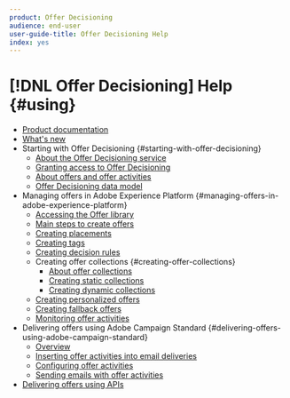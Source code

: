 ```yaml
---
product: Offer Decisioning
audience: end-user
user-guide-title: Offer Decisioning Help
index: yes
---
```


# [!DNL Offer Decisioning] Help {#using}

+ [Product documentation](offer-decisioning-home.md)
+ [What's new](release-notes.md)
+ Starting with Offer Decisioning {#starting-with-offer-decisioning}
    + [About the Offer Decisioning service](start/using/about-offer-decisioning.md)
    + [Granting access to Offer Decisioning](start/using/granting-access-to-offer-decisioning.md)
    + [About offers and offer activities](start/using/about-offers-and-offer-activities.md)
    + [Offer Decisioning data model](start/using/offer-decisioning-data-model.md)
+ Managing offers in Adobe Experience Platform {#managing-offers-in-adobe-experience-platform}
    + [Accessing the Offer library](offer-library/using/accessing-the-offer-library.md)
    + [Main steps to create offers](offer-library/using/main-steps-to-create-offers.md)
    + [Creating placements](offer-library/using/creating-placements.md)
    + [Creating tags](offer-library/using/creating-tags.md)
    + [Creating decision rules](offer-library/using/creating-decision-rules.md)
    + Creating offer collections {#creating-offer-collections}
        + [About offer collections](offer-library/using/about-offer-collections.md)
        + [Creating static collections](offer-library/using/creating-static-collections.md)
        + [Creating dynamic collections](offer-library/using/creating-dynamic-collections.md)
    + [Creating personalized offers](offer-library/using/creating-personalized-offers.md)
    + [Creating fallback offers](offer-library/using/creating-fallback-offers.md)
    + [Monitoring offer activities](offer-library/using/monitoring-offer-activities.md)
+ Delivering offers using Adobe Campaign Standard {#delivering-offers-using-adobe-campaign-standard}
    + [Overview](campaign-standard/using/overview.md)
    + [Inserting offer activities into email deliveries](campaign-standard/using/inserting-offer-activities.md)
    + [Configuring offer activities](campaign-standard/using/configuring-offer-activities.md)
    + [Sending emails with offer activities](campaign-standard/using/sending-emails-with-offer-activities.md)
+ [Delivering offers using APIs](https://www.adobe.io/apis/experienceplatform/home/api-reference.html#!acpdr/swagger-specs/decisioning-ode.yaml)
